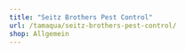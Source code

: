 ```yaml
---
title: "Seitz Brothers Pest Control"
url: /tamaqua/seitz-brothers-pest-control/
shop: Allgemein
---
```

